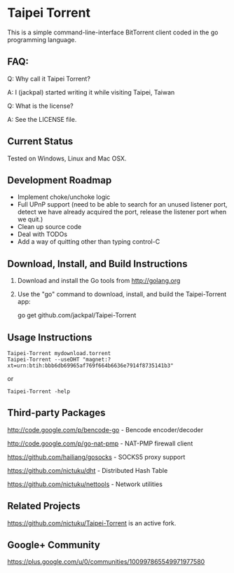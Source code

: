 Taipei Torrent
==============

This is a simple command-line-interface BitTorrent client coded in the go
programming language.

FAQ:
----

Q: Why call it Taipei Torrent?

A: I (jackpal) started writing it while visiting Taipei, Taiwan

Q: What is the license?

A: See the LICENSE file.

Current Status
--------------

Tested on Windows, Linux and Mac OSX.

Development Roadmap
-------------------

+  Implement choke/unchoke logic
+  Full UPnP support (need to be able to search for an unused listener port,
   detect we have already acquired the port,
   release the listener port when we quit.)
+  Clean up source code
+  Deal with TODOs
+  Add a way of quitting other than typing control-C

Download, Install, and Build Instructions
-----------------------------------------

1. Download and install the Go tools from http://golang.org

2. Use the "go" command to download, install, and build the Taipei-Torrent
app:

    go get github.com/jackpal/Taipei-Torrent

Usage Instructions
------------------

    Taipei-Torrent mydownload.torrent
    Taipei-Torrent --useDHT "magnet:?xt=urn:btih:bbb6db69965af769f664b6636e7914f8735141b3"

or

    Taipei-Torrent -help

Third-party Packages
--------------------

http://code.google.com/p/bencode-go - Bencode encoder/decoder

http://code.google.com/p/go-nat-pmp - NAT-PMP firewall client

https://github.com/hailiang/gosocks - SOCKS5 proxy support

https://github.com/nictuku/dht      - Distributed Hash Table

https://github.com/nictuku/nettools - Network utilities

Related Projects
----------------

https://github.com/nictuku/Taipei-Torrent is an active fork.

Google+ Community
-----------------

https://plus.google.com/u/0/communities/100997865549971977580

